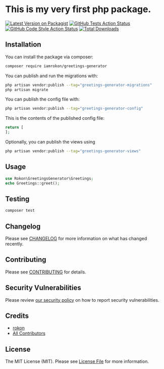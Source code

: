 # This is my very first php package.

[![Latest Version on Packagist](https://img.shields.io/packagist/v/iamrokon/greetings-generator.svg?style=flat-square)](https://packagist.org/packages/iamrokon/greetings-generator)
[![GitHub Tests Action Status](https://img.shields.io/github/actions/workflow/status/iamrokon/greetings-generator/run-tests.yml?branch=main&label=tests&style=flat-square)](https://github.com/iamrokon/greetings-generator/actions?query=workflow%3Arun-tests+branch%3Amain)
[![GitHub Code Style Action Status](https://img.shields.io/github/actions/workflow/status/iamrokon/greetings-generator/fix-php-code-style-issues.yml?branch=main&label=code%20style&style=flat-square)](https://github.com/iamrokon/greetings-generator/actions?query=workflow%3A"Fix+PHP+code+style+issues"+branch%3Amain)
[![Total Downloads](https://img.shields.io/packagist/dt/iamrokon/greetings-generator.svg?style=flat-square)](https://packagist.org/packages/iamrokon/greetings-generator)


## Installation

You can install the package via composer:

```bash
composer require iamrokon/greetings-generator
```

You can publish and run the migrations with:

```bash
php artisan vendor:publish --tag="greetings-generator-migrations"
php artisan migrate
```

You can publish the config file with:

```bash
php artisan vendor:publish --tag="greetings-generator-config"
```

This is the contents of the published config file:

```php
return [
];
```

Optionally, you can publish the views using

```bash
php artisan vendor:publish --tag="greetings-generator-views"
```

## Usage

```php
use Rokon\GreetingsGenerator\Greetings;
echo Greetings::greet();
```

## Testing

```bash
composer test
```

## Changelog

Please see [CHANGELOG](CHANGELOG.md) for more information on what has changed recently.

## Contributing

Please see [CONTRIBUTING](CONTRIBUTING.md) for details.

## Security Vulnerabilities

Please review [our security policy](../../security/policy) on how to report security vulnerabilities.

## Credits

- [rokon](https://github.com/iamrokon)
- [All Contributors](../../contributors)

## License

The MIT License (MIT). Please see [License File](LICENSE.md) for more information.
